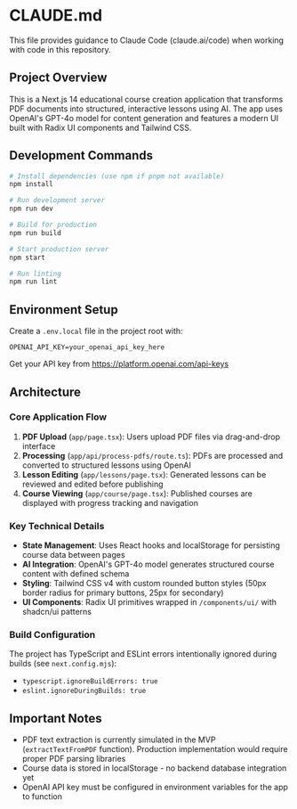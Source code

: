 # CLAUDE.md

This file provides guidance to Claude Code (claude.ai/code) when working with code in this repository.

## Project Overview

This is a Next.js 14 educational course creation application that transforms PDF documents into structured, interactive lessons using AI. The app uses OpenAI's GPT-4o model for content generation and features a modern UI built with Radix UI components and Tailwind CSS.

## Development Commands

```bash
# Install dependencies (use npm if pnpm not available)
npm install

# Run development server
npm run dev

# Build for production
npm run build

# Start production server
npm start

# Run linting
npm run lint
```

## Environment Setup

Create a `.env.local` file in the project root with:

```
OPENAI_API_KEY=your_openai_api_key_here
```

Get your API key from https://platform.openai.com/api-keys

## Architecture

### Core Application Flow
1. **PDF Upload** (`app/page.tsx`): Users upload PDF files via drag-and-drop interface
2. **Processing** (`app/api/process-pdfs/route.ts`): PDFs are processed and converted to structured lessons using OpenAI
3. **Lesson Editing** (`app/lessons/page.tsx`): Generated lessons can be reviewed and edited before publishing
4. **Course Viewing** (`app/course/page.tsx`): Published courses are displayed with progress tracking and navigation

### Key Technical Details

- **State Management**: Uses React hooks and localStorage for persisting course data between pages
- **AI Integration**: OpenAI's GPT-4o model generates structured course content with defined schema
- **Styling**: Tailwind CSS v4 with custom rounded button styles (50px border radius for primary buttons, 25px for secondary)
- **UI Components**: Radix UI primitives wrapped in `/components/ui/` with shadcn/ui patterns

### Build Configuration

The project has TypeScript and ESLint errors intentionally ignored during builds (see `next.config.mjs`):
- `typescript.ignoreBuildErrors: true`
- `eslint.ignoreDuringBuilds: true`

## Important Notes

- PDF text extraction is currently simulated in the MVP (`extractTextFromPDF` function). Production implementation would require proper PDF parsing libraries
- Course data is stored in localStorage - no backend database integration yet
- OpenAI API key must be configured in environment variables for the app to function